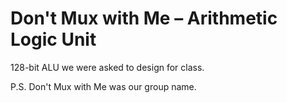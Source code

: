 # Don't Mux with Me – Arithmetic Logic Unit

128-bit ALU we were asked to design for class.

P.S. Don't Mux with Me was our group name.
